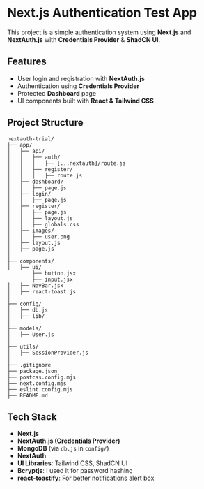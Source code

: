 # Next.js Authentication Test App

This project is a simple authentication system using **Next.js** and **NextAuth.js** with **Credentials Provider** & **ShadCN UI**.

## Features

- User login and registration with **NextAuth.js**
- Authentication using **Credentials Provider**
- Protected **Dashboard** page
- UI components built with **React & Tailwind CSS**


## Project Structure

```
nextauth-trial/
├── app/
│   ├── api/
│   │   ├── auth/
│   │   │   ├── [...nextauth]/route.js
│   │   ├── register/
│   │   │   ├── route.js
│   ├── dashboard/
│   │   ├── page.js
│   ├── login/
│   │   ├── page.js
│   ├── register/
│   │   ├── page.js
│   │   ├── layout.js
│   │   ├── globals.css
│   ├── images/
│   │   ├── user.png
│   ├── layout.js
│   ├── page.js
│
├── components/
│   ├── ui/
        ├── button.jsx
        ├── input.jsx
│   ├── NavBar.jsx
│   ├── react-toast.js
│
├── config/
│   ├── db.js
│   ├── lib/
│
├── models/
│   ├── User.js
│
├── utils/
│   ├── SessionProvider.js
│
├── .gitignore
├── package.json
├── postcss.config.mjs
├── next.config.mjs
├── eslint.config.mjs
├── README.md
```


## Tech Stack

- **Next.js**
- **NextAuth.js (Credentials Provider)**
- **MongoDB** (via `db.js` in `config/`)
- **NextAuth**
- **UI Libraries**: Tailwind CSS, ShadCN UI
- **Bcryptjs**: I used it for password hashing
- **react-toastify**: For better notifications alert box



